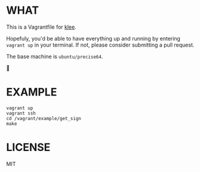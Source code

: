 # WHAT
This is a Vagrantfile for [klee](https://github.com/klee/klee).

Hopefuly, you'd be able to have everything up and running by entering `vagrant up` in your terminal.
If not, please consider submitting a pull request.

The base machine is `ubuntu/precise64`.

:metal:

# EXAMPLE

    vagrant up
    vagrant ssh
    cd /vagrant/example/get_sign
    make

# LICENSE
MIT
